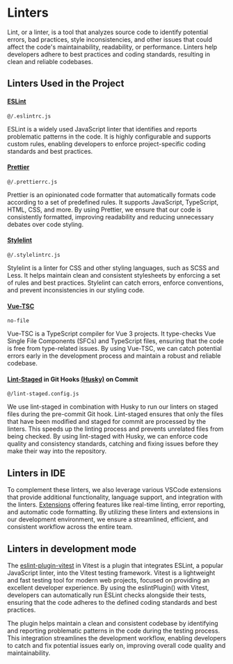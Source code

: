 # Linters

Lint, or a linter, is a tool that analyzes source code to identify potential errors, bad practices, style inconsistencies, and other issues that could affect the code's maintainability, readability, or performance. Linters help developers adhere to best practices and coding standards, resulting in clean and reliable codebases.

## Linters Used in the Project

#### [ESLint](https://eslint.org/)

`@/.eslintrc.js`

ESLint is a widely used JavaScript linter that identifies and reports problematic patterns in the code. It is highly configurable and supports custom rules, enabling developers to enforce project-specific coding standards and best practices.

#### [Prettier](https://prettier.io/)

`@/.prettierrc.js`

Prettier is an opinionated code formatter that automatically formats code according to a set of predefined rules. It supports JavaScript, TypeScript, HTML, CSS, and more. By using Prettier, we ensure that our code is consistently formatted, improving readability and reducing unnecessary debates over code styling.

#### [Stylelint](https://stylelint.io/)

`@/.stylelintrc.js`

Stylelint is a linter for CSS and other styling languages, such as SCSS and Less. It helps maintain clean and consistent stylesheets by enforcing a set of rules and best practices. Stylelint can catch errors, enforce conventions, and prevent inconsistencies in our styling code.

#### [Vue-TSC](https://www.npmjs.com/package/vue-tsc)

`no-file`

Vue-TSC is a TypeScript compiler for Vue 3 projects. It type-checks Vue Single File Components (SFCs) and TypeScript files, ensuring that the code is free from type-related issues. By using Vue-TSC, we can catch potential errors early in the development process and maintain a robust and reliable codebase.

#### [Lint-Staged](https://github.com/okonet/lint-staged) in Git Hooks [(Husky)](https://typicode.github.io/husky/#/) on Commit

`@/lint-staged.config.js`

We use lint-staged in combination with Husky to run our linters on staged files during the pre-commit Git hook. Lint-staged ensures that only the files that have been modified and staged for commit are processed by the linters. This speeds up the linting process and prevents unrelated files from being checked. By using lint-staged with Husky, we can enforce code quality and consistency standards, catching and fixing issues before they make their way into the repository.

## Linters in IDE

To complement these linters, we also leverage various VSCode extensions that provide additional functionality, language support, and integration with the linters. [Extensions](/reference/reference/ide-vscode.html#extensions) offering features like real-time linting, error reporting, and automatic code formatting. By utilizing these linters and extensions in our development environment, we ensure a streamlined, efficient, and consistent workflow across the entire team.

## Linters in development mode

The [eslint-plugin-vitest](https://github.com/veritem/eslint-plugin-vitest#readme) in Vitest is a plugin that integrates ESLint, a popular JavaScript linter, into the Vitest testing framework. Vitest is a lightweight and fast testing tool for modern web projects, focused on providing an excellent developer experience. By using the eslintPlugin() with Vitest, developers can automatically run ESLint checks alongside their tests, ensuring that the code adheres to the defined coding standards and best practices.

The plugin helps maintain a clean and consistent codebase by identifying and reporting problematic patterns in the code during the testing process. This integration streamlines the development workflow, enabling developers to catch and fix potential issues early on, improving overall code quality and maintainability.
